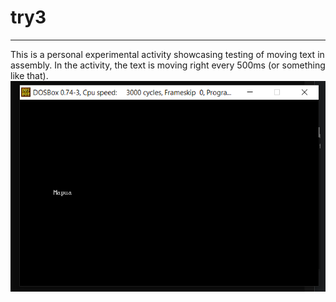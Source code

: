 # try3
***
This is a personal experimental activity showcasing testing of moving text in assembly. In the activity, the text is moving right every 500ms (or something like that).
<br/>
![Activity Preview](preview.png)
